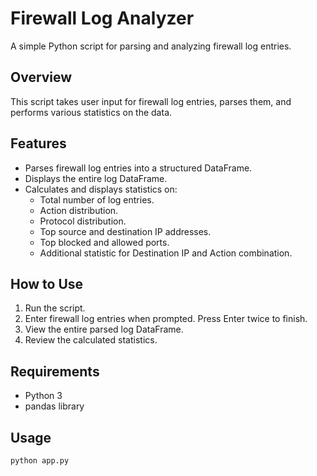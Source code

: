 # Firewall Log Analyzer

A simple Python script for parsing and analyzing firewall log entries.

## Overview

This script takes user input for firewall log entries, parses them, and performs various statistics on the data.

## Features

- Parses firewall log entries into a structured DataFrame.
- Displays the entire log DataFrame.
- Calculates and displays statistics on:
  - Total number of log entries.
  - Action distribution.
  - Protocol distribution.
  - Top source and destination IP addresses.
  - Top blocked and allowed ports.
  - Additional statistic for Destination IP and Action combination.

## How to Use

1. Run the script.
2. Enter firewall log entries when prompted. Press Enter twice to finish.
3. View the entire parsed log DataFrame.
4. Review the calculated statistics.

## Requirements

- Python 3
- pandas library

## Usage

```bash
python app.py




